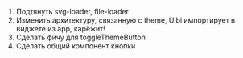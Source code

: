 1) Подтянуть svg-loader, file-loader
2) Изменить архитектуру, связанную с theme, Ulbi импортирует в виджете из app, карёжит!
3) Сделать фичу для toggleThemeButton
4) Сделать общий компонент кнопки